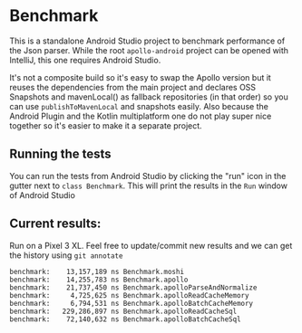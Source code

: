 # Benchmark

This is a standalone Android Studio project to benchmark performance of the Json parser. While the root `apollo-android` project can be opened with IntelliJ, this one requires Android Studio.

It's not a composite build so it's easy to swap the Apollo version but it reuses the dependencies from the main project and declares OSS Snapshots and mavenLocal() as fallback repositories (in that order) so you can use `publishToMavenLocal` and snapshots easily.
Also because the Android Plugin and the Kotlin multiplatform one do not play super nice together so it's easier to make it a separate project.

## Running the tests

You can run the tests from Android Studio by clicking the "run" icon in the gutter next to `class Benchmark`. This will print the results in the `Run` window of Android Studio

## Current results:

Run on a Pixel 3 XL. Feel free to update/commit new results and we can get the history using `git annotate`

```
benchmark:    13,157,189 ns Benchmark.moshi
benchmark:    14,255,783 ns Benchmark.apollo
benchmark:    21,737,450 ns Benchmark.apolloParseAndNormalize
benchmark:     4,725,625 ns Benchmark.apolloReadCacheMemory
benchmark:     6,794,531 ns Benchmark.apolloBatchCacheMemory
benchmark:   229,286,897 ns Benchmark.apolloReadCacheSql
benchmark:    72,140,632 ns Benchmark.apolloBatchCacheSql
```

